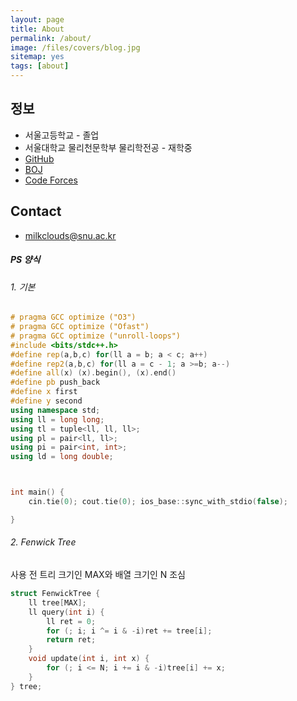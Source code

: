 ```yaml
---
layout: page
title: About
permalink: /about/
image: /files/covers/blog.jpg
sitemap: yes
tags: [about]
---
```


## 정보

* 서울고등학교 - 졸업
* 서울대학교 물리천문학부 물리학전공 - 재학중   
* [GitHub](https://github.com/milkclouds)  
* [BOJ](https://www.acmicpc.net/user/milkclouds)  
* [Code Forces](http://codeforces.com/profile/)  

## Contact
* milkclouds@snu.ac.kr



##### PS 양식  

###### 1. 기본

```cpp
# pragma GCC optimize ("O3")
# pragma GCC optimize ("Ofast")
# pragma GCC optimize ("unroll-loops")
#include <bits/stdc++.h>
#define rep(a,b,c) for(ll a = b; a < c; a++)
#define rep2(a,b,c) for(ll a = c - 1; a >=b; a--)
#define all(x) (x).begin(), (x).end()
#define pb push_back
#define x first
#define y second
using namespace std;
using ll = long long;
using tl = tuple<ll, ll, ll>;
using pl = pair<ll, ll>;
using pi = pair<int, int>;
using ld = long double;



int main() {
	cin.tie(0); cout.tie(0); ios_base::sync_with_stdio(false);

}
```



###### 2. Fenwick Tree

사용 전 트리 크기인 MAX와 배열 크기인 N 조심
```cpp
struct FenwickTree {
	ll tree[MAX];
	ll query(int i) {
		ll ret = 0;
		for (; i; i ^= i & -i)ret += tree[i];
		return ret;
	}
	void update(int i, int x) {
		for (; i <= N; i += i & -i)tree[i] += x;
	}
} tree;
```
